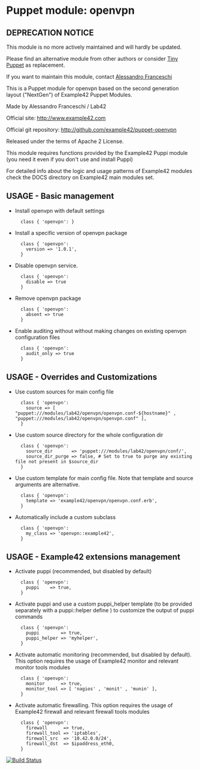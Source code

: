 # Puppet module: openvpn

## DEPRECATION NOTICE
This module is no more actively maintained and will hardly be updated.

Please find an alternative module from other authors or consider [Tiny Puppet](https://github.com/example42/puppet-tp) as replacement.

If you want to maintain this module, contact [Alessandro Franceschi](https://github.com/alvagante)


This is a Puppet module for openvpn based on the second generation layout ("NextGen") of Example42 Puppet Modules.

Made by Alessandro Franceschi / Lab42

Official site: http://www.example42.com

Official git repository: http://github.com/example42/puppet-openvpn

Released under the terms of Apache 2 License.

This module requires functions provided by the Example42 Puppi module (you need it even if you don't use and install Puppi)

For detailed info about the logic and usage patterns of Example42 modules check the DOCS directory on Example42 main modules set.

## USAGE - Basic management

* Install openvpn with default settings

        class { 'openvpn': }

* Install a specific version of openvpn package

        class { 'openvpn':
          version => '1.0.1',
        }

* Disable openvpn service.

        class { 'openvpn':
          disable => true
        }

* Remove openvpn package

        class { 'openvpn':
          absent => true
        }

* Enable auditing without without making changes on existing openvpn configuration files

        class { 'openvpn':
          audit_only => true
        }


## USAGE - Overrides and Customizations
* Use custom sources for main config file 

        class { 'openvpn':
          source => [ "puppet:///modules/lab42/openvpn/openvpn.conf-${hostname}" , "puppet:///modules/lab42/openvpn/openvpn.conf" ], 
        }


* Use custom source directory for the whole configuration dir

        class { 'openvpn':
          source_dir       => 'puppet:///modules/lab42/openvpn/conf/',
          source_dir_purge => false, # Set to true to purge any existing file not present in $source_dir
        }

* Use custom template for main config file. Note that template and source arguments are alternative. 

        class { 'openvpn':
          template => 'example42/openvpn/openvpn.conf.erb',
        }

* Automatically include a custom subclass

        class { 'openvpn':
          my_class => 'openvpn::example42',
        }


## USAGE - Example42 extensions management 
* Activate puppi (recommended, but disabled by default)

        class { 'openvpn':
          puppi    => true,
        }

* Activate puppi and use a custom puppi_helper template (to be provided separately with a puppi::helper define ) to customize the output of puppi commands 

        class { 'openvpn':
          puppi        => true,
          puppi_helper => 'myhelper', 
        }

* Activate automatic monitoring (recommended, but disabled by default). This option requires the usage of Example42 monitor and relevant monitor tools modules

        class { 'openvpn':
          monitor      => true,
          monitor_tool => [ 'nagios' , 'monit' , 'munin' ],
        }

* Activate automatic firewalling. This option requires the usage of Example42 firewall and relevant firewall tools modules

        class { 'openvpn':       
          firewall      => true,
          firewall_tool => 'iptables',
          firewall_src  => '10.42.0.0/24',
          firewall_dst  => $ipaddress_eth0,
        }


[![Build Status](https://travis-ci.org/example42/puppet-openvpn.png?branch=master)](https://travis-ci.org/example42/puppet-openvpn)

